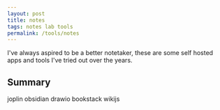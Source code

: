 ```yaml
---
layout: post
title: notes
tags: notes lab tools
permalink: /tools/notes
---
```


I've always aspired to be a better notetaker, these are some self hosted apps and tools I've tried out over the years.

## Summary

joplin
obsidian
drawio
bookstack
wikijs
